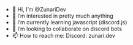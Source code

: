 - 👋 Hi, I’m @ZunariDev
- 👀 I’m interested in pretty much anything
- 🌱 I’m currently learning javascript (discord.js)
- 💞️ I’m looking to collaborate on discord bots
- 📫 How to reach me:
  Discord: zunari.dev

<!---
ZunariDev/ZunariDev is a ✨ special ✨ repository because its `README.md` (this file) appears on your GitHub profile.
You can click the Preview link to take a look at your changes.
--->
